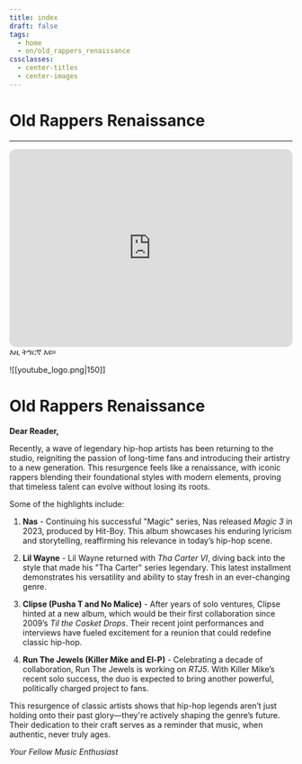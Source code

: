 ```yaml
---
title: index
draft: false
tags:
  - home
  - on/old_rappers_renaissance
cssclasses:
  - center-titles
  - center-images
---
```


# Old Rappers Renaissance
---
<iframe style="border-radius:12px" src="https://open.spotify.com/embed/track/2xWP9Nxxcg9eVjJ9w2qNtk?utm_source=generator" width="100%" height="352" frameBorder="0" allowfullscreen="" allow="autoplay; clipboard-write; encrypted-media; fullscreen; picture-in-picture" loading="lazy"></iframe>
እዚ ትግርኛ እዩ።

![[youtube_logo.png|150]]
# Old Rappers Renaissance

**Dear Reader,**

Recently, a wave of legendary hip-hop artists has been returning to the studio, reigniting the passion of long-time fans and introducing their artistry to a new generation. This resurgence feels like a renaissance, with iconic rappers blending their foundational styles with modern elements, proving that timeless talent can evolve without losing its roots.

Some of the highlights include:

1. **Nas** - Continuing his successful "Magic" series, Nas released *Magic 3* in 2023, produced by Hit-Boy. This album showcases his enduring lyricism and storytelling, reaffirming his relevance in today’s hip-hop scene.

2. **Lil Wayne** - Lil Wayne returned with *Tha Carter VI*, diving back into the style that made his "Tha Carter" series legendary. This latest installment demonstrates his versatility and ability to stay fresh in an ever-changing genre.

3. **Clipse (Pusha T and No Malice)** - After years of solo ventures, Clipse hinted at a new album, which would be their first collaboration since 2009’s *Til the Casket Drops*. Their recent joint performances and interviews have fueled excitement for a reunion that could redefine classic hip-hop.

4. **Run The Jewels (Killer Mike and El-P)** - Celebrating a decade of collaboration, Run The Jewels is working on *RTJ5*. With Killer Mike’s recent solo success, the duo is expected to bring another powerful, politically charged project to fans.

This resurgence of classic artists shows that hip-hop legends aren’t just holding onto their past glory—they're actively shaping the genre’s future. Their dedication to their craft serves as a reminder that music, when authentic, never truly ages. 

*Your Fellow Music Enthusiast*
